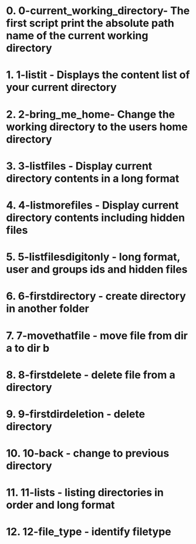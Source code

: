 # 0. 0-current_working_directory- The first script print the absolute path name of the current working directory
# 1. 1-listit - Displays the content list of your current directory
# 2. 2-bring_me_home- Change the working directory to the users home directory
# 3. 3-listfiles - Display current directory contents in a long format
# 4. 4-listmorefiles - Display current directory contents including hidden files
# 5. 5-listfilesdigitonly - long format, user and groups ids and hidden files
# 6. 6-firstdirectory - create directory in another folder
# 7. 7-movethatfile - move file from dir a to dir b
# 8. 8-firstdelete - delete file from a directory
# 9. 9-firstdirdeletion - delete directory
# 10. 10-back - change to previous directory
# 11. 11-lists - listing directories in order and long format
# 12. 12-file_type - identify filetype


